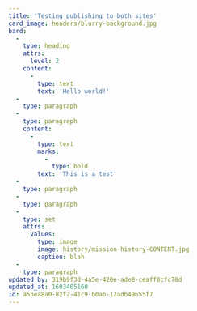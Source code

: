 ```yaml
---
title: 'Testing publishing to both sites'
card_image: headers/blurry-background.jpg
bard:
  -
    type: heading
    attrs:
      level: 2
    content:
      -
        type: text
        text: 'Hello world!'
  -
    type: paragraph
  -
    type: paragraph
    content:
      -
        type: text
        marks:
          -
            type: bold
        text: 'This is a test'
  -
    type: paragraph
  -
    type: paragraph
  -
    type: set
    attrs:
      values:
        type: image
        image: history/mission-history-CONTENT.jpg
        caption: blah
  -
    type: paragraph
updated_by: 319b9f3d-4a5e-420e-ade8-ceaff8cfc78d
updated_at: 1603405160
id: a5bea8a0-82f2-41c9-b0ab-12adb49655f7
---
```

